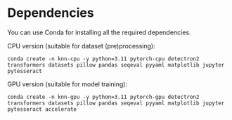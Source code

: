 # Dependencies

You can use Conda for installing all the required dependencies.

CPU version (suitable for dataset (pre)processing):

`conda create -n knn-cpu -y python=3.11 pytorch-cpu detectron2 transformers datasets pillow pandas seqeval pyyaml matplotlib jupyter pytesseract`

GPU version (suitable for model training):

`conda create -n knn-gpu -y python=3.11 pytorch-gpu detectron2 transformers datasets pillow pandas seqeval pyyaml matplotlib jupyter pytesseract accelerate`
